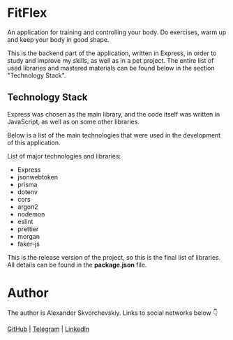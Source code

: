 # FitFlex

An application for training and controlling your body. Do exercises, warm up and keep your body in good shape.

This is the backend part of the application, written in Express, in order to study and improve my skills, as well as in a pet project. The entire list of used libraries and mastered materials can be found below in the section "Technology Stack".

## Technology Stack

Express was chosen as the main library, and the code itself was written in JavaScript, as well as on some other libraries.

Below is a list of the main technologies that were used in the development of this application.

List of major technologies and libraries:

- Express
- jsonwebtoken
- prisma
- dotenv
- cors
- argon2
- nodemon
- eslint
- prettier
- morgan
- faker-js

This is the release version of the project, so this is the final list of libraries. All details can be found in the **package.json** file.

# Author

The author is Alexander Skvorchevskiy. Links to social networks below 👇

[GitHub](https://github.com/notsecret32) | [Telegram](https://t.me/notsecret32) | [LinkedIn](https://www.linkedin.com/in/alexander-skvorchevskiy/)
